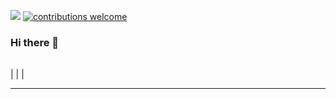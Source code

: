 [![](https://img.shields.io/badge/python-3.11+-blue.svg)](https://www.python.org/downloads/release/python-3114/)
[![contributions welcome](https://img.shields.io/badge/contributions-welcome-brightgreen.svg?style=flat)](https://github.com/tmallmann/tmallmann/issues)

### Hi there 👋

|  |
| --- 
| 
|  |

---
